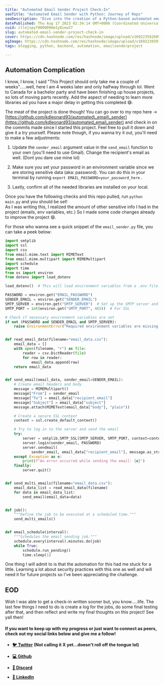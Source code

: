 ```yaml
---
title: "Automated Email Sender Project Check-In"
seoTitle: "Automated Email Sender with Python: Journey of Reps"
seoDescription: "Dive into the creation of a Python-based automated email sender. Explore the challenges, learn about email security practices, and get hands-on insight."
datePublished: Thu Aug 17 2023 02:34:14 GMT+0000 (Coordinated Universal Time)
cuid: cllejspyf000609mm1y8iew37
slug: automated-email-sender-project-check-in
cover: https://cdn.hashnode.com/res/hashnode/image/upload/v1692235826052/ed724522-9ad0-4ed0-8d61-88501921d825.png
ogImage: https://cdn.hashnode.com/res/hashnode/image/upload/v1692239391191/25548c0d-1d33-46ce-8d36-1f7338bd98a2.png
tags: blogging, python, backend, automation, emailsenderproject

---
```


## Automation Complication

I know, I know, I said "This Project should only take me a couple of weeks".....well, here I am 4 weeks later and only halfway through lol. Went to Canada for a bachelor party and have been finishing up house projects, so lots of moving parts recently. Add the aspect of needing to learn more libraries ad you have a major delay in getting this completed 😅.

The meat of the project is done though! You can go over to my repo here -&gt; [https://github.com/kdleonard93/automated\_email\_sender](https://github.com/kdleonard93/automated_email_sender) and check in on the commits made since I started this project. Feel free to pull it down and give it a try yourself. Please note though, if you wanna try it out, you'll need to make a few adjustments:

1. Update the `sender_email` argument value in the `send_email` function to your own (you'll need to use Gmail). Change the recipient's email as well. (Dont you dare use mine lol)
    
2. Make sure you set your password in an environment variable since we are storing sensitive data (aka: password). You can do this in your terminal by running `export EMAIL_PASSWORD=your_password_here` .
    
3. Lastly, confirm all of the needed libraries are installed on your local.
    

Once you have the following checks and this repo pulled, run `python main.py` and you should be set!  
As I was writing this, I realized the amount of other sensitive info I had in the project (emails, env variables, etc.) So I made some code changes already to improve the project 😄.

For those who wanna see a quick snippet of the `email_sender.py` file, you can take a peek below:

```python
import smtplib
import ssl
import csv
from email.mime.text import MIMEText
from email.mime.multipart import MIMEMultipart
import schedule
import time
from os import environ
from dotenv import load_dotenv

load_dotenv()  # This will load environment variables from a .env file.

PASSWORD = environ.get("EMAIL_PASSWORD")
SENDER_EMAIL = environ.get("SENDER_EMAIL")
SMTP_SERVER = environ.get("SMTP_SERVER")  # Set up the SMTP server and port
SMTP_PORT = int(environ.get("SMTP_PORT", 465))  # For SSL

# Check if necessary environment variables are set
if not (PASSWORD and SENDER_EMAIL and SMTP_SERVER):
    raise EnvironmentError("Required environment variables are missing!")


def read_email_data(filename="email_data.csv"):
    email_data = []
    with open(filename, "r") as file:
        reader = csv.DictReader(file)
        for row in reader:
            email_data.append(row)
    return email_data


def send_email(email_data, sender_email=SENDER_EMAIL):
    # Create email headers and body
    message = MIMEMultipart()
    message["From"] = sender_email
    message["To"] = email_data["recipient_email"]
    message["Subject"] = email_data["subject"]
    message.attach(MIMEText(email_data["body"], "plain"))

    # Create a secure SSL context
    context = ssl.create_default_context()

    # Try to log in to the server and send the email
    try:
        server = smtplib.SMTP_SSL(SMTP_SERVER, SMTP_PORT, context=context)
        server.login(sender_email, PASSWORD)
        server.sendmail(
            sender_email, email_data["recipient_email"], message.as_string())
    except Exception as e:
        print(f"An error occurred while sending the email: {e}")
    finally:
        server.quit()


def send_multi_emails(filename="email_data.csv"):
    email_data_list = read_email_data(filename)
    for data in email_data_list:
        send_email(email_data=data)


def job():
    """Define the job to be executed at a scheduled time."""
    send_multi_emails()


def email_schedule(interval):
    """Schedules the email sending job."""
    schedule.every(interval).minutes.do(job)
    while True:
        schedule.run_pending()
        time.sleep(1)
```

One thing I will admit to is that the automation for this had me stuck for a little. Learning a lot about security practices with this one as well and will need it for future projects so I've been appreciating the challenge.

## EOD

Wish I was able to get a check-in written sooner but, you know.....life. The last few things I need to do is create a log for the jobs, do some final testing after that, and then reflect and write my final thoughts on this project! See yall then!

#### **If you want to keep up with my progress or just want to connect as peers, check out my social links below and give me a follow!**

* [**🐦 Twitter**](https://twitter.com/RingoMandingo93) **(Not calling it X yet...doesn't roll off the tongue lol)**
    
* [**💻 Github**](https://github.com/kdleonard93)
    
* [**👾 Discord**](https://discord.com/users/407639833146818570)
    
* [**👔 LinkedIn**](https://www.linkedin.com/in/kyle-leonard93/)